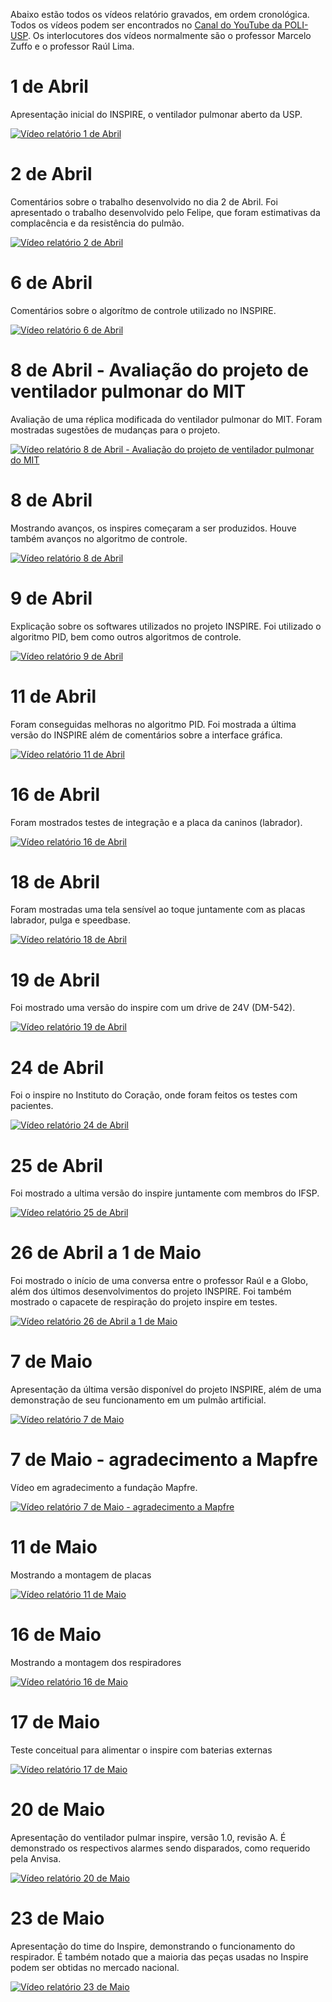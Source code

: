 Abaixo estão todos os vídeos relatório gravados, em ordem cronológica. Todos os vídeos podem ser encontrados no [Canal do YouTube da POLI-USP](https://www.youtube.com/channel/UCJU4uI6j2lfSKkzktwFWQRw). Os interlocutores dos vídeos normalmente são o professor Marcelo Zuffo e o professor Raúl Lima.

# 1 de Abril

Apresentação inicial do INSPIRE, o ventilador pulmonar aberto da USP.

[![Vídeo relatório 1 de Abril](https://github.com/Inspire-Poli-USP/Inspire-OpenLung/blob/master/images/ScreenshotVideoRelatorio01-04.png)](https://www.youtube.com/watch?v=ApoKv4ukpX4&)

# 2 de Abril

Comentários sobre o trabalho desenvolvido no dia 2 de Abril. Foi apresentado o trabalho desenvolvido pelo Felipe, que foram estimativas da complacência e da resistência do pulmão.

[![Vídeo relatório 2 de Abril](https://github.com/Inspire-Poli-USP/Inspire-OpenLung/blob/master/images/ScreenshotVideoRelatorio02-04.png)](https://www.youtube.com/watch?v=P73DMeOfYrI&)

# 6 de Abril

Comentários sobre o algorítmo de controle utilizado no INSPIRE.

[![Vídeo relatório 6 de Abril](https://github.com/Inspire-Poli-USP/Inspire-OpenLung/blob/master/images/ScreenshotVideoRelatorio06-04.png)](https://www.youtube.com/watch?v=ZsHDVqar_dg&)

# 8 de Abril - Avaliação do projeto de ventilador pulmonar do MIT

Avaliação de uma réplica modificada do ventilador pulmonar do MIT. Foram mostradas sugestões de mudanças para o projeto.

[![Vídeo relatório 8 de Abril - Avaliação do projeto de ventilador pulmonar do MIT](https://github.com/Inspire-Poli-USP/Inspire-OpenLung/blob/master/images/ScreenshotVideoRelatorio08-04-MIT.png)](https://www.youtube.com/watch?v=m1voC9npYlY&)

# 8 de Abril

Mostrando avanços, os inspires começaram a ser produzidos. Houve também avanços no algoritmo de controle.

[![Vídeo relatório 8 de Abril](https://github.com/Inspire-Poli-USP/Inspire-OpenLung/blob/master/images/ScreenshotVideoRelatorio08-04.png)](https://www.youtube.com/watch?v=hkaXHtFTmG4&)

# 9 de Abril

Explicação sobre os softwares utilizados no projeto INSPIRE. Foi utilizado o algoritmo PID, bem como outros algoritmos de controle.

[![Vídeo relatório 9 de Abril](https://github.com/Inspire-Poli-USP/Inspire-OpenLung/blob/master/images/ScreenshotVideoRelatorio09-04.png)](https://www.youtube.com/watch?v=Z26OczABk4o&)

# 11 de Abril

Foram conseguidas melhoras no algoritmo PID. Foi mostrada a última versão do INSPIRE além de comentários sobre a interface gráfica.

[![Vídeo relatório 11 de Abril](https://github.com/Inspire-Poli-USP/Inspire-OpenLung/blob/master/images/ScreenshotVideoRelatorio11-04.png)](https://www.youtube.com/watch?v=jyhIea9kIBM&)

# 16 de Abril

Foram mostrados testes de integração e a placa da caninos (labrador).

[![Vídeo relatório 16 de Abril](https://github.com/Inspire-Poli-USP/Inspire-OpenLung/blob/master/images/Screenshot-VideoRelatorio16-04.png)](https://www.youtube.com/watch?v=5Bk71natObE&)

# 18 de Abril

Foram mostradas uma tela sensível ao toque juntamente com as placas labrador, pulga e speedbase.

[![Vídeo relatório 18 de Abril](https://github.com/Inspire-Poli-USP/Inspire-OpenLung/blob/master/images/Screenshot-VideoRelatorio18-04.png)](https://www.youtube.com/watch?v=kMW-kKYsIrE&)

# 19 de Abril

Foi mostrado uma versão do inspire com um drive de 24V (DM-542).

[![Vídeo relatório 19 de Abril](https://github.com/Inspire-Poli-USP/Inspire-OpenLung/blob/master/images/ScreenshotsVideoRelatorio19-04.png)](https://www.youtube.com/watch?v=b0nxfpfzyJo&)

# 24 de Abril

Foi o inspire no Instituto do Coração, onde foram feitos os testes com pacientes.

[![Vídeo relatório 24 de Abril](https://github.com/Inspire-Poli-USP/Inspire-OpenLung/blob/master/images/ScreenshotVideoRelatorio24-04.png)](https://www.youtube.com/watch?v=mknScegvswc&)

# 25 de Abril

Foi mostrado a ultima versão do inspire juntamente com membros do IFSP.

[![Vídeo relatório 25 de Abril](https://github.com/Inspire-Poli-USP/Inspire-OpenLung/blob/master/images/ScreenshotVideoRelatorio25-04.png)](https://www.youtube.com/watch?v=qGx5H0k_fXg&)

# 26 de Abril a 1 de Maio

Foi mostrado o início de uma conversa entre o professor Raúl e a Globo, além dos últimos desenvolvimentos do projeto INSPIRE. Foi também mostrado o capacete de respiração do projeto inspire em testes.

[![Vídeo relatório 26 de Abril a 1 de Maio](https://github.com/Inspire-Poli-USP/Inspire-OpenLung/blob/master/images/ScreenshotVideoRelatorio26-04-a-01-05.png)](https://www.youtube.com/watch?v=pATzXCSPYv0&)

# 7 de Maio

Apresentação da última versão disponível do projeto INSPIRE, além de uma demonstração de seu funcionamento em um pulmão artificial.

[![Vídeo relatório 7 de Maio](https://github.com/Inspire-Poli-USP/Inspire-OpenLung/blob/master/images/ScreenshotVideoRelatorio07-05.png)](https://www.youtube.com/watch?v=RuhyQjUJICo&)

# 7 de Maio - agradecimento a Mapfre

Vídeo em agradecimento a fundação Mapfre.

[![Vídeo relatório 7 de Maio - agradecimento a Mapfre](https://github.com/Inspire-Poli-USP/Inspire-OpenLung/blob/master/images/ScreenshotVideoRelatorio07-05-Mapfre.png)](https://www.youtube.com/watch?v=c5Oz3sfg-Bc&)

# 11 de Maio

Mostrando a montagem de placas

[![Vídeo relatório 11 de Maio](https://github.com/Inspire-Poli-USP/Inspire-OpenLung/blob/master/images/ScreenshotVideoRelatorio11-05.png)](https://www.youtube.com/watch?v=nM5DBFZ39Sc&)

# 16 de Maio

Mostrando a montagem dos respiradores

[![Vídeo relatório 16 de Maio](https://github.com/Inspire-Poli-USP/Inspire-OpenLung/blob/master/images/ScreenshotVideoRelatorio16-05.png)](https://www.youtube.com/watch?v=zLtI14aLwO0&)

# 17 de Maio

Teste conceitual para alimentar o inspire com baterias externas

[![Vídeo relatório 17 de Maio](https://github.com/Inspire-Poli-USP/Inspire-OpenLung/blob/master/images/ScreenshotVideoRelatorio17-05.png)](https://www.youtube.com/watch?v=GDAn07QxqBs&)

# 20 de Maio

Apresentação do ventilador pulmar inspire, versão 1.0, revisão A. É demonstrado os respectivos alarmes sendo disparados, como requerido pela Anvisa.

[![Vídeo relatório 20 de Maio](https://github.com/Inspire-Poli-USP/Inspire-OpenLung/blob/master/images/ScreenshotVideoRelatorio20-05.png)](https://www.youtube.com/watch?v=67cH9n0KaH0&)

# 23 de Maio

Apresentação do time do Inspire, demonstrando o funcionamento do respirador. É também notado que a maioria das peças usadas no Inspire podem ser obtidas no mercado nacional.

[![Vídeo relatório 23 de Maio](https://github.com/Inspire-Poli-USP/Inspire-OpenLung/blob/master/images/ScreenshotVideoRelatorio23-05.png)](https://www.youtube.com/watch?v=zmSFLScwdpU&)